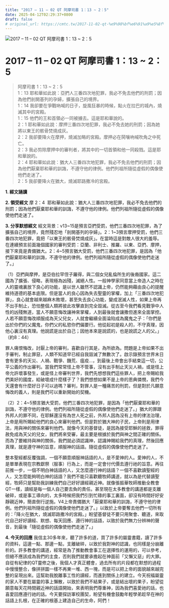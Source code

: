 ```yaml
---
title: "2017 – 11 – 02 QT 阿摩司書 1：13 ~ 2：5"
date: 2025-04-12T02:29:37+0800
draft: false
# original_url: https://cmtc.tw/2017-11-02-qt-%e9%98%bf%e6%91%a9%e5%8f%b8%e6%9b%b8-1%ef%bc%9a13-2%ef%bc%9a5
---
```


![2017 – 11 – 02 QT 阿摩司書 1：13 ~ 2：5](/images/qt.jpg   "2017 – 11 – 02 QT 阿摩司書 1：13 ~ 2：5")

# 2017 – 11 – 02 QT 阿摩司書 1：13 ~ 2：5

> 阿摩司書 1：13 ~ 2：5  
> 1：13 耶和華如此說：亞捫人三番四次地犯罪，我必不免去他們的刑罰；因為他們剖開基列的孕婦，擴張自己的境界。  
> 1：14 我卻要在爭戰吶喊的日子，旋風狂暴的時候，點火在拉巴的城內，燒滅其中的宮殿。  
> 1：15 他們的王和首領必一同被擄去。這是耶和華說的。  
> 2：1 耶和華如此說：摩押三番四次地犯罪，我必不免去她的刑罰；因為她將以東王的骸骨焚燒成灰。  
> 2：2 我卻要降火在摩押，燒滅加略的宮殿。摩押必在鬨嚷吶喊吹角之中死亡。  
> 2：3 我必剪除摩押中的審判者，將其中的一切首領和他一同殺戮。這是耶和華說的。  
> 2：4 耶和華如此說：猶大人三番四次地犯罪，我必不免去他們的刑罰；因為他們厭棄耶和華的訓誨，不遵守他的律例。他們列祖所隨從虛假的偶像使他們走迷了。  
> 2：5 我卻要降火在猶大，燒滅耶路撒冷的宮殿。

**1. 經文誦讀**

**2. 領受經文**
摩 2：4  耶和華如此說：猶大人三番四次地犯罪，我必不免去他們的刑罰；因為他們厭棄耶和華的訓誨，不遵守他的律例。他們列祖所隨從虛假的偶像使他們走迷了。

**3. 分享默想經文**
經文背景：v13\~15是預言亞捫受罰，他們三番四次地犯罪，為了擴張自己的境界，竟然殘忍地「剖開基列的孕婦」。2：1\~3預言摩押受罰，他們三番四次地犯罪，竟把「以東王的骸骨焚燒成灰」。在當時這是對敵人很大的羞辱。在連續預言前面幾個國家的審判受罰：亞蘭、非利士、推羅、以東、亞捫、摩押，接下來竟是責備猶大。2：4\~5預言猶大受罰，他們三番四次地犯罪，是因為「他們厭棄耶和華的訓誨，不遵守他的律例。他們列祖所隨從虛假的偶像使他們走迷了。」

（1）亞捫與摩押，是亞伯拉罕侄子羅得，與二個女兒亂倫所生的後裔國家。這二國為了擴張、侵略，表現極為凶殘，滅絕人性。一般神學家同意當上帝造人之時在人的靈魂裏放下良心的功能，是以世人雖然不認識上帝，仍然能夠藉由良心的提醒維持道德的基本底限。但是當人的良心因為失去聖靈的掌權，加上「三番四次地犯罪」，良心就會越來越麻木敗壞，甚至失去良心功能，變成泯滅人性，如果上帝再不出手制止，恐怕整個人類將彼此攻擊直到完全毀滅。從古至今我們看見戰爭中人性的凶殘無道，當人不願意悔改讓神來掌權，人到最後就會讓撒但進來全面掌控。人若不願意悔改順服成為天父兒女，人就會繼續全面淪陷成為魔鬼之子：「你們是出於你們的父魔鬼，你們父的私慾你們偏要行。他從起初是殺人的，不守真理，因他心裏沒有真理。他說謊是出於自己；因他本來是說謊的，也是說謊之人的父。」（約8：44）

罪人痛恨悔改，討厭上帝的審判，喜歡自行其是，為所欲為。問題是上帝如果不出手審判，制止罪惡，人類不知道早已經自我毀滅了無數次了。啟示錄預言世界末日會有更多的天災、人禍、戰爭、饑荒、瘟疫…，到最後上帝會出手結束這一切，公平公義的作出審判。當我們常常怪上帝不管事，沒有出手制止天災人禍，或是怪上帝允許壞事發生，或是怪上帝審判世界，我們先想想我們這些罪人，把上帝賜給我們美好的國度，給破壞成什麼樣子了？我們想想如果不是上帝的恩典憐憫，我們今天還會有什麼好日子可以過嗎？審判，對罪人是一種痛苦的刑罰，但是對於凡願意悔改的義人，則是我們可以重新開始的契機。

（2）2：4\~5預言猶大受罰，他們三番四次地犯罪，是因為「他們厭棄耶和華的訓誨，不遵守他的律例。他們列祖所隨從虛假的偶像使他們走迷了。」猶大的罪跟外邦人的罪不同，在耶穌還沒有為世人死之前，外邦人因為沒有上帝的律法治理，上帝是用所賜給他們的良心來審判他們。但是對於猶大神的子民，上帝則是用律法，用與神的關係來審判他們。就像今天的基督徒，是因為接受耶穌的拯救，罪得赦免成為天父的兒女，我們將來受審，最主要是根據於我們與神之間正確的關係。而為了要維持與神的關係，我們就必須認識神，認識神賜給我們的真理，然後回應真理，就是遵守神的旨意，順服神的話語。隨從虛假的偶像使他們走迷了。

整本聖經都反覆強調，一個不願意順服神話語的人，是不愛神的人。愛神的人，不是單單表現在宗教獻祭（服事）行為上，而是一定會付代價去遵行祂的旨意。再往前推一步，一個不明白神話語的人，又怎麼遵行神的話語？一個不喜歡讀聖經的人，又怎麼能夠明白神的話語？我們不能只喜歡聽牧師講道，就以為是代替讀聖經，牧師只是幫助我訓練我們自己好好讀經親近神。就像張振華牧師推動全教會QT一樣，讀經是每一個人自己要去負的責任。甚至現在太多教會的講道都是支離破碎，或是事工導向的，太多時候把我們引到忙碌的事工裏面，卻沒有時間好好安靜親近神，簡直倒行逆施。V4上帝責備猶大「厭棄耶和華的訓誨，不遵守他的律例。他們列祖所隨從虛假的偶像使他們走迷了。」以致於上帝要奪去他們一切所有的：「降火在猶大，燒滅耶路撒冷的宮殿。」盼望基督徒不要只用聚會、聽道，來取代自己好好讀經、默想、每天回應、遵行神的話語，以致於我們無力分辨神的聲音，到最後「隨從虛假的偶像使他們走迷了。」

**4. 今天的回應**
我信主30多年來，聽了許多的道，買了許多的屬靈書籍，讀了許多的資料，這邊一點、那邊一點，支離破碎，以致於我對神的認識，也同樣是分崩離析的。許多教會的講道，經常是為了推動教會事工在選擇性的運用的，可以參考，但絕不應該成為我們的主食，否則我們就要承擔起在神面前「又懶又惡」的大罪。自從有紀律的QT靈修之後，我個人才真正體會，過去所有的片段都在默想的過程中慢慢整合，像拼拼圖一樣不再東一堆、西一塊，而是可以把上帝的面貌越來越完整的呈現出來。這幫助我脫離事工性的讀經，而進到關係上的建立。今天祝福屬靈的家人不要在屬靈的事上懶散，以致於我們不結果子，或是結出壞的果子，盼望從願意每天花時間親近神的話語開始，來表明我們尊重神，因為我們喜愛祂的話，也喜愛回應遵行祂的話。今天要探訪軍校團契，盼望有機會鼓勵年輕學弟趁早在神的話語上扎根，在正確的根基上建造自己的生命，阿們！
